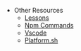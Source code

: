 * Other Resources
  * [Lessons](/Development/OtherResources/Lessons)
  * [Npm Commands](/Development/OtherResources/npm_commands)
  * [Vscode](/Development/OtherResources/vscode)
  * [Platform.sh](/Development/OtherResources/Platform.sh)
